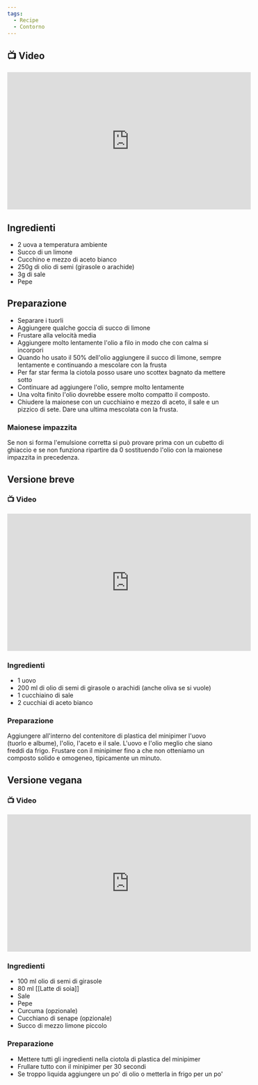 ```yaml
---
tags:
  - Recipe
  - Contorno
---
```

## 📺 Video

<div class="iframe-container">
  <iframe width="560" height="315" src="https://www.youtube.com/embed/pMoOaVGBUbY" title="YouTube video player" frameborder="0" allow="accelerometer; autoplay; clipboard-write; encrypted-media; gyroscope; picture-in-picture" allowfullscreen></iframe>
</div>

## Ingredienti
* 2 uova a temperatura ambiente
* Succo di un limone
* Cucchino e mezzo di aceto bianco
* 250g di olio di semi (girasole o arachide)
* 3g di sale
* Pepe

## Preparazione
* Separare i tuorli
* Aggiungere qualche goccia di succo di limone
* Frustare alla velocità media
* Aggiungere molto lentamente l'olio a filo in modo che con calma si incorpori
* Quando ho usato il 50% dell'olio aggiungere il succo di limone, sempre lentamente e continuando a mescolare con la frusta
* Per far star ferma la ciotola posso usare uno scottex bagnato da mettere sotto
* Continuare ad aggiungere l'olio, sempre molto lentamente
* Una volta finito l'olio dovrebbe essere molto compatto il composto.
* Chiudere la maionese con un cucchiaino e mezzo di aceto, il sale e un pizzico di sete. Dare una ultima mescolata con la frusta.

### Maionese impazzita
Se non si forma l'emulsione corretta si può provare prima con un cubetto di ghiaccio e se non funziona ripartire da 0 sostituendo l'olio con la maionese impazzita in precedenza.

## Versione breve
### 📺 Video
<div class="iframe-container">
  <iframe width="560" height="315" src="https://www.youtube.com/embed/KfouIuXcd7E" title="YouTube video player" frameborder="0" allow="accelerometer; autoplay; clipboard-write; encrypted-media; gyroscope; picture-in-picture" allowfullscreen></iframe>
</div>

### Ingredienti
* 1 uovo
* 200 ml di olio di semi di girasole o arachidi (anche oliva se si vuole)
* 1 cucchiaino di sale
* 2 cucchiai di aceto bianco

### Preparazione
Aggiungere all'interno del contenitore di plastica del minipimer l'uovo (tuorlo e albume), l'olio, l'aceto e il sale. L'uovo e l'olio meglio che siano freddi da frigo.
Frustare con il minipimer fino a che non otteniamo un composto solido e omogeneo, tipicamente un minuto.

## Versione vegana
### 📺 Video
<div class="iframe-container">
  <iframe width="560" height="315" src="https://www.youtube.com/embed/r8xBO-5_Xy8" title="YouTube video player" frameborder="0" allow="accelerometer; autoplay; clipboard-write; encrypted-media; gyroscope; picture-in-picture" allowfullscreen></iframe>
</div>

### Ingredienti
* 100 ml olio di semi di girasole
* 80 ml [[Latte di soia]]
* Sale
* Pepe
* Curcuma (opzionale)
* Cucchiano di senape (opzionale)
* Succo di mezzo limone piccolo
### Preparazione
* Mettere tutti gli ingredienti nella ciotola di plastica del minipimer
* Frullare tutto con il minipimer per 30 secondi
* Se troppo liquida aggiungere un po' di olio o metterla in frigo per un po'